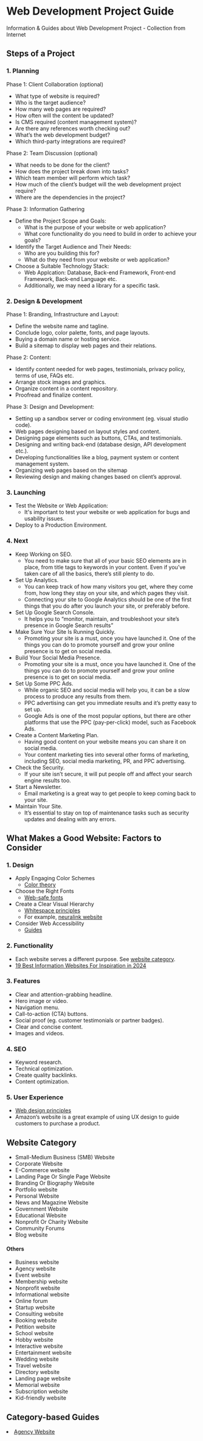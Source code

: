 # Web Development Project Guide
Information &amp; Guides about Web Development Project - Collection from Internet


## Steps of a Project
### 1. Planning

Phase 1: Client Collaboration (optional)
- What type of website is required?
- Who is the target audience?
- How many web pages are required?
- How often will the content be updated?
- Is CMS required (content management system)?
- Are there any references worth checking out?
- What’s the web development budget?
- Which third-party integrations are required?

Phase 2: Team Discussion (optional)
- What needs to be done for the client?
- How does the project break down into tasks?
- Which team member will perform which task?
- How much of the client’s budget will the web development project require?
- Where are the dependencies in the project?

Phase 3: Information Gathering
- Define the Project Scope and Goals:
  - What is the purpose of your website or web application?
  - What core functionality do you need to build in order to achieve your goals?
- Identify the Target Audience and Their Needs:
  - Who are you building this for?
  - What do they need from your website or web application?
- Choose a Suitable Technology Stack:
  - Web Applcation: Database, Back-end Framework, Front-end Framework, Back-end Language etc.
  - Additionally, we may need a library for a specific task.
 
### 2. Design & Development
Phase 1: Branding, Infrastructure and Layout:
- Define the website name and tagline.
- Conclude logo, color palette, fonts, and page layouts.
- Buying a domain name or hosting service.
- Build a sitemap to display web pages and their relations.

Phase 2: Content:
- Identify content needed for web pages, testimonials, privacy policy, terms of use, FAQs etc.
- Arrange stock images and graphics.
- Organize content in a content repository.
- Proofread and finalize content.

Phase 3: Design and Development:
- Setting up a sandbox server or coding environment (eg. visual studio code).
- Web pages designing based on layout styles and content.
- Designing page elements such as buttons, CTAs, and testimonials.
- Designing and writing back-end (database design, API development etc.).
- Developing functionalities like a blog, payment system or content management system.
- Organizing web pages based on the sitemap
- Reviewing design and making changes based on client’s approval.
 

### 3. Launching
- Test the Website or Web Application:
  - It's important to test your website or web application for bugs and usability issues.
- Deploy to a Production Environment.
  
### 4. Next
- Keep Working on SEO.
  - You need to make sure that all of your basic SEO elements are in place, from title tags to keywords in your content. Even if you’ve taken care of all the basics, there’s still plenty to do.
- Set Up Analytics.
  - You can keep track of how many visitors you get, where they come from, how long they stay on your site, and which pages they visit.
  - Connecting your site to Google Analytics should be one of the first things that you do after you launch your site, or preferably before.
- Set Up Google Search Console.
  - It helps you to “monitor, maintain, and troubleshoot your site’s presence in Google Search results”
- Make Sure Your Site Is Running Quickly.
  - Promoting your site is a must, once you have launched it. One of the things you can do to promote yourself and grow your online presence is to get on social media.
- Build Your Social Media Presence.
  - Promoting your site is a must, once you have launched it. One of the things you can do to promote yourself and grow your online presence is to get on social media.
- Set Up Some PPC Ads.
  - While organic SEO and social media will help you, it can be a slow process to produce any results from them.
  - PPC advertising can get you immediate results and it’s pretty easy to set up.
  - Google Ads is one of the most popular options, but there are other platforms that use the PPC (pay-per-click) model, such as Facebook Ads.
- Create a Content Marketing Plan.
  - Having good content on your website means you can share it on social media.
  - Your content marketing ties into several other forms of marketing, including SEO, social media marketing, PR, and PPC advertising.
- Check the Security.
  - If your site isn’t secure, it will put people off and affect your search engine results too.
- Start a Newsletter.
  - Email marketing is a great way to get people to keep coming back to your site.
- Maintain Your Site.
  - It’s essential to stay on top of maintenance tasks such as security updates and dealing with any errors.
 
## What Makes a Good Website: Factors to Consider
### 1. Design
- Apply Engaging Color Schemes
  - [Color theory](https://govisually.com/blog/color-theory-and-color-palettes/)
- Choose the Right Fonts
  - [Web-safe fonts](https://www.hostinger.com/tutorials/best-html-web-fonts)
- Create a Clear Visual Hierarchy
  - [Whitespace principles](https://xd.adobe.com/ideas/principles/web-design/what-is-white-space-in-design/)
  - For example, [neuralink website](https://neuralink.com/)
- Consider Web Accessibility
  - [Guides](https://www.hostinger.com/tutorials/web-accessibility)

### 2. Functionality
- Each website serves a different purpose. See <a href="#website-category">website category</a>.
- [19 Best Information Websites For Inspiration in 2024](https://www.hostinger.com/tutorials/information-websites)

### 3. Features
- Clear and attention-grabbing headline.
- Hero image or video.
- Navigation menu.
- Call-to-action (CTA) buttons.
- Social proof (eg. customer testimonials or partner badges).
- Clear and concise content.
- Images and videos.

### 4. SEO
- Keyword research.
- Technical optimization.
- Create quality backlinks.
- Content optimization.

### 5. User Experience
- [Web design principles](https://www.hostinger.com/tutorials/web-design-principles)
- Amazon‘s website is a great example of using UX design to guide customers to purchase a product.
 
## Website Category
- Small-Medium Business (SMB) Website
- Corporate Website
- E-Commerce website
- Landing Page Or Single Page Website
- Branding Or Biography Website
- Portfolio website
- Personal Website
- News and Magazine Website
- Government Website
- Educational Website
- Nonprofit Or Charity Website
- Community Forums
- Blog website

#### Others
- Business website
- Agency website
- Event website
- Membership website
- Nonprofit website
- Informational website
- Online forum
- Startup website
- Consulting website
- Booking website
- Petition website
- School website
- Hobby website
- Interactive website
- Entertainment website
- Wedding website
- Travel website
- Directory website
- Landing page website
- Memorial website
- Subscription website
- Kid-friendly website

## Category-based Guides
<li><a href="/Agency Website/README.md">Agency Website</a></li>
